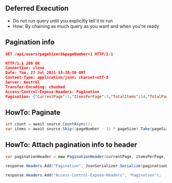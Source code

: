 ## Deferred Execution
* Do not run query until you explicitly tell it to run
* How: By chaining as much query as you want and when you're ready

## Pagination info
```json
GET /api/users?pageSize=3&pageNumber=1 HTTP/1.1
```

```json
HTTP/1.1 200 OK
Connection: close
Date: Tue, 27 Jul 2021 13:38:50 GMT
Content-Type: application/json; charset=utf-8
Server: Kestrel
Transfer-Encoding: chunked
Access-Control-Expose-Headers: Pagination
Pagination: {"CurrentPage":1,"ItemsPerPage":3,"TotalItems":14,"TotalPages":5}
```

## HowTo: Paginate
```csharp
int count = await source.CountAsync();
var items = await source.Skip((pageNumber - 1) * pageSize).Take(pageSize).ToListAsync();
```

## HowTo: Attach pagination info to header
```csharp
var paginationHeader = new PaginationHeader(currentPage, itemsPerPage, totalItems, totalPages);

response.Headers.Add("Pagination", JsonSerializer.Serialize(paginationHeader));

response.Headers.Add("Access-Control-Expose-Headers", "Pagination");
```
